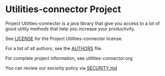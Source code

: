 # Utilities-connector Project
Project Utilities-connector is a java library that give you access to a lot of good utility methods that help you increase your productivity.

See [LICENSE](https://github.com/bakus32/utilities-connector/blob/master/LICENCE) for the Project Utilities-connector license.


For a list of all authors, see the [AUTHORS](https://github.com/bakus32/utilities-connector/blob/master/AUTHORS) file.

For complete project information, see utilities-connector.org

You can review our security policy via [SECURITY.md](https://github.com/bakus32/utilities-connector/blob/master/Security.md)
